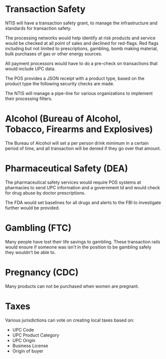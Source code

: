 # Transaction Safety

NTIS will have a transaction safety grant, to manage the infrastructure and standards for transaction safety.

The processing networks would help identify at risk products and service would be checked at all point of sales and declined for red-flags. Red flags including but not limited to prescriptions, gambling, bomb making material, bulk purchases of gas or other energy sources.

All payment processors would have to do a pre-check on transactions that would include UPC data.

The POS provides a JSON receipt with a product type, based on the product type the following security checks are made.

The NTIS will manage a pipe-line for various organizations to implement their processing filters.

# Alcohol (Bureau of Alcohol, Tobacco, Firearms and Explosives)

The Bureau of Alcohol will set a per person drink minimum in a certain period of time, and all transaction will be denied if they go over that amount.

# Pharmaceutical Safety (DEA)

The pharmaceutical safety services would require POS systems at pharmacies to send UPC information and a government Id and would check for drug abuse by doctor prescriptions.

The FDA would set baselines for all drugs and alerts to the FBI to investigate further would be provided.

# Gambling (FTC)

Many people have lost their life savings to gambling. These transaction rails would ensure if someone was isn't in the position to be gambling safely they wouldn't be able to.

# Pregnancy (CDC)

Many products can not be purchased when women are pregnant.

# Taxes

Various jurisdictions can vote on creating local taxes based on:

- UPC Code
- UPC Product Category
- UPC Origin
- Business License
- Origin of buyer
